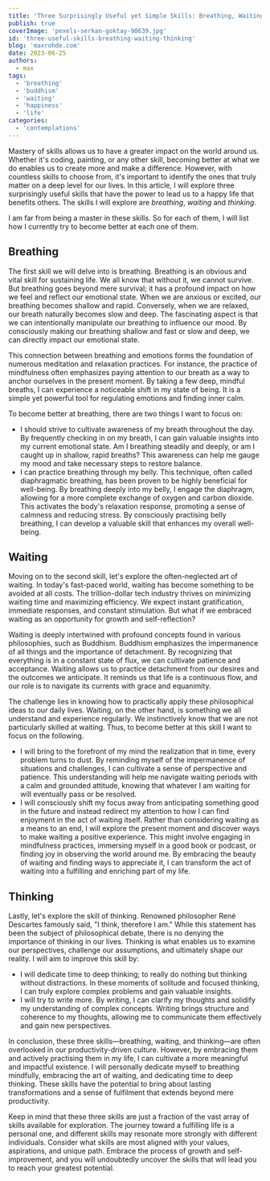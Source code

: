 ```yaml
---
title: 'Three Surprisingly Useful yet Simple Skills: Breathing, Waiting, Thinking'
publish: true
coverImage: 'pexels-serkan-goktay-90639.jpg'
id: 'three-useful-skills-breathing-waiting-thinking'
blog: 'maxrohde.com'
date: 2023-06-25
authors:
  - max
tags:
  - 'breathing'
  - 'buddhism'
  - 'waiting'
  - 'happiness'
  - 'life'
categories:
  - 'contemplations'
---
```


Mastery of skills allows us to have a greater impact on the world around us. Whether it's coding, painting, or any other skill, becoming better at what we do enables us to create more and make a difference. However, with countless skills to choose from, it's important to identify the ones that truly matter on a deep level for our lives. In this article, I will explore three surprisingly useful skills that have the power to lead us to a happy life that benefits others. The skills I will explore are _breathing_, _waiting_ and _thinking_.

I am far from being a master in these skills. So for each of them, I will list how I currently try to become better at each one of them.

## Breathing

The first skill we will delve into is breathing. Breathing is an obvious and vital skill for sustaining life. We all know that without it, we cannot survive. But breathing goes beyond mere survival; it has a profound impact on how we feel and reflect our emotional state. When we are anxious or excited, our breathing becomes shallow and rapid. Conversely, when we are relaxed, our breath naturally becomes slow and deep. The fascinating aspect is that we can intentionally manipulate our breathing to influence our mood. By consciously making our breathing shallow and fast or slow and deep, we can directly impact our emotional state.

This connection between breathing and emotions forms the foundation of numerous meditation and relaxation practices. For instance, the practice of mindfulness often emphasizes paying attention to our breath as a way to anchor ourselves in the present moment. By taking a few deep, mindful breaths, I can experience a noticeable shift in my state of being. It is a simple yet powerful tool for regulating emotions and finding inner calm.

To become better at breathing, there are two things I want to focus on:

- I should strive to cultivate awareness of my breath throughout the day. By frequently checking in on my breath, I can gain valuable insights into my current emotional state. Am I breathing steadily and deeply, or am I caught up in shallow, rapid breaths? This awareness can help me gauge my mood and take necessary steps to restore balance.
- I can practice breathing through my belly. This technique, often called diaphragmatic breathing, has been proven to be highly beneficial for well-being. By breathing deeply into my belly, I engage the diaphragm, allowing for a more complete exchange of oxygen and carbon dioxide. This activates the body's relaxation response, promoting a sense of calmness and reducing stress. By consciously practising belly breathing, I can develop a valuable skill that enhances my overall well-being.

## Waiting

Moving on to the second skill, let's explore the often-neglected art of waiting. In today's fast-paced world, waiting has become something to be avoided at all costs. The trillion-dollar tech industry thrives on minimizing waiting time and maximizing efficiency. We expect instant gratification, immediate responses, and constant stimulation. But what if we embraced waiting as an opportunity for growth and self-reflection?

Waiting is deeply intertwined with profound concepts found in various philosophies, such as Buddhism. Buddhism emphasizes the impermanence of all things and the importance of detachment. By recognizing that everything is in a constant state of flux, we can cultivate patience and acceptance. Waiting allows us to practice detachment from our desires and the outcomes we anticipate. It reminds us that life is a continuous flow, and our role is to navigate its currents with grace and equanimity.

The challenge lies in knowing how to practically apply these philosophical ideas to our daily lives. Waiting, on the other hand, is something we all understand and experience regularly. We instinctively know that we are not particularly skilled at waiting. Thus, to become better at this skill I want to focus on the following.

- I will bring to the forefront of my mind the realization that in time, every problem turns to dust. By reminding myself of the impermanence of situations and challenges, I can cultivate a sense of perspective and patience. This understanding will help me navigate waiting periods with a calm and grounded attitude, knowing that whatever I am waiting for will eventually pass or be resolved.
- I will consciously shift my focus away from anticipating something good in the future and instead redirect my attention to how I can find enjoyment in the act of waiting itself. Rather than considering waiting as a means to an end, I will explore the present moment and discover ways to make waiting a positive experience. This might involve engaging in mindfulness practices, immersing myself in a good book or podcast, or finding joy in observing the world around me. By embracing the beauty of waiting and finding ways to appreciate it, I can transform the act of waiting into a fulfilling and enriching part of my life.

## Thinking

Lastly, let's explore the skill of thinking. Renowned philosopher René Descartes famously said, "I think, therefore I am." While this statement has been the subject of philosophical debate, there is no denying the importance of thinking in our lives. Thinking is what enables us to examine our perspectives, challenge our assumptions, and ultimately shape our reality. I will aim to improve this skill by:

- I will dedicate time to deep thinking; to really do nothing but thinking without distractions. In these moments of solitude and focused thinking, I can truly explore complex problems and gain valuable insights.
- I will try to write more. By writing, I can clarify my thoughts and solidify my understanding of complex concepts. Writing brings structure and coherence to my thoughts, allowing me to communicate them effectively and gain new perspectives.

In conclusion, these three skills—breathing, waiting, and thinking—are often overlooked in our productivity-driven culture. However, by embracing them and actively practising them in my life, I can cultivate a more meaningful and impactful existence. I will personally dedicate myself to breathing mindfully, embracing the art of waiting, and dedicating time to deep thinking. These skills have the potential to bring about lasting transformations and a sense of fulfilment that extends beyond mere productivity.

Keep in mind that these three skills are just a fraction of the vast array of skills available for exploration. The journey toward a fulfilling life is a personal one, and different skills may resonate more strongly with different individuals. Consider what skills are most aligned with your values, aspirations, and unique path. Embrace the process of growth and self-improvement, and you will undoubtedly uncover the skills that will lead you to reach your greatest potential.